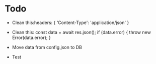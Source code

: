 # Todo

- Clean this:headers: {
        'Content-Type': 'application/json'
}

- Clean this: const data = await res.json();
    if (data.error) {
      throw new Error(data.error);
    }

- Move data from config.json to DB

- Test


